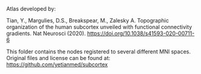 Atlas developed by:

Tian, Y., Margulies, D.S., Breakspear, M., Zalesky A. Topographic organization of the human subcortex unveiled with functional connectivity gradients. Nat Neurosci (2020). https://doi.org/10.1038/s41593-020-00711-6

This folder contains the nodes registered to several different MNI spaces. Original files and license can be found at: https://github.com/yetianmed/subcortex 

